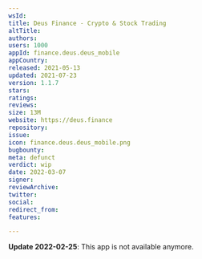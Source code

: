 ```yaml
---
wsId: 
title: Deus Finance - Crypto & Stock Trading
altTitle: 
authors: 
users: 1000
appId: finance.deus.deus_mobile
appCountry: 
released: 2021-05-13
updated: 2021-07-23
version: 1.1.7
stars: 
ratings: 
reviews: 
size: 13M
website: https://deus.finance
repository: 
issue: 
icon: finance.deus.deus_mobile.png
bugbounty: 
meta: defunct
verdict: wip
date: 2022-03-07
signer: 
reviewArchive: 
twitter: 
social: 
redirect_from: 
features: 

---
```


**Update 2022-02-25**: This app is not available anymore.

